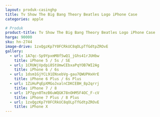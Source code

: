 ```yaml
---
layout: produk-casinghp
title: Tv Show The Big Bang Theory Beatles Logo iPhone Case
categories: apple

# Produk
product-title: Tv Show The Big Bang Theory Beatles Logo iPhone Case
harga: 90000
sku: hn-2744
image-drive: 1zxQgzKp7Y0FCRkUC8qOLpTfGdtpZROvE
gallery:
  - url: 1A7qc-Sp9YpxmM8f5wQ1_jGhs41rJUHbw
    title: iPhone 5 / 5s / SE
  - url: 1CRUWjVpdpi8StUmwCEbxaPqYOB7WI2Ag
    title: iPhone 6 / 6s
  - url: 1dsm1GjYCL91ENsebVg-gau7QWUPHxHrE
    title: iPhone 6 Plus / 6s Plus
  - url: 1ZiHuPqEpXMGoJxalnCDKCEBH_8p2qrrj
    title: iPhone 7 / 8
  - url: 1P7gyn0TmzB6uWQGK78nOHM5F4OC_F-cV
    title: iPhone 7 Plus / 8 Plus
  - url: 1zxQgzKp7Y0FCRkUC8qOLpTfGdtpZROvE
    title: iPhone X
---
```

